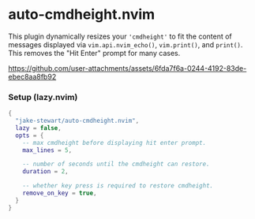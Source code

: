 # auto-cmdheight.nvim

This plugin dynamically resizes your `'cmdheight'` to fit the content of
messages displayed via `vim.api.nvim_echo()`, `vim.print()`, and `print()`.
This removes the "Hit Enter" prompt for many cases.

https://github.com/user-attachments/assets/6fda7f6a-0244-4192-83de-ebec8aa8fb92

### Setup (lazy.nvim)

```lua
{
  "jake-stewart/auto-cmdheight.nvim",
  lazy = false,
  opts = {
    -- max cmdheight before displaying hit enter prompt.
    max_lines = 5,

    -- number of seconds until the cmdheight can restore.
    duration = 2,

    -- whether key press is required to restore cmdheight.
    remove_on_key = true,
  }
}
```

